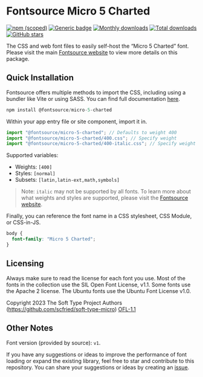 # Fontsource Micro 5 Charted

[![npm (scoped)](https://img.shields.io/npm/v/@fontsource/micro-5-charted?color=brightgreen)](https://www.npmjs.com/package/@fontsource/micro-5-charted) [![Generic badge](https://img.shields.io/badge/fontsource-passing-brightgreen)](https://github.com/fontsource/fontsource) [![Monthly downloads](https://badgen.net/npm/dm/@fontsource/micro-5-charted)](https://github.com/fontsource/fontsource) [![Total downloads](https://badgen.net/npm/dt/@fontsource/micro-5-charted)](https://github.com/fontsource/fontsource) [![GitHub stars](https://img.shields.io/github/stars/fontsource/fontsource.svg?style=social&label=Star)](https://github.com/fontsource/fontsource/stargazers)

The CSS and web font files to easily self-host the “Micro 5 Charted” font. Please visit the main [Fontsource website](https://fontsource.org/fonts/micro-5-charted) to view more details on this package.

## Quick Installation

Fontsource offers multiple methods to import the CSS, including using a bundler like Vite or using SASS. You can find full documentation [here](https://fontsource.org/docs/getting-started/introduction).

```javascript
npm install @fontsource/micro-5-charted
```

Within your app entry file or site component, import it in.

```javascript
import "@fontsource/micro-5-charted"; // Defaults to weight 400
import "@fontsource/micro-5-charted/400.css"; // Specify weight
import "@fontsource/micro-5-charted/400-italic.css"; // Specify weight and style
```

Supported variables:
- Weights: `[400]`
- Styles: `[normal]`
- Subsets: `[latin,latin-ext,math,symbols]`

> Note: `italic` may not be supported by all fonts. To learn more about what weights and styles are supported, please visit the [Fontsource website](https://fontsource.org/fonts/micro-5-charted).

Finally, you can reference the font name in a CSS stylesheet, CSS Module, or CSS-in-JS.

```css
body {
  font-family: "Micro 5 Charted";
}
```

## Licensing
Always make sure to read the license for each font you use. Most of the fonts in the collection use the SIL Open Font License, v1.1. Some fonts use the Apache 2 license. The Ubuntu fonts use the Ubuntu Font License v1.0.

Copyright 2023 The Soft Type Project Authors (https://github.com/scfried/soft-type-micro)
[OFL-1.1](https://openfontlicense.org)

## Other Notes
Font version (provided by source): `v1`.

If you have any suggestions or ideas to improve the performance of font loading or expand the existing library, feel free to star and contribute to this repository. You can share your suggestions or ideas by creating an [issue](https://github.com/fontsource/fontsource/issues).